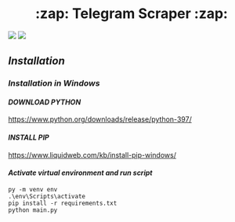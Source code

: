 <h1 align="center"> :zap: Telegram Scraper :zap:</h1>

![](https://img.shields.io/badge/Python-3.9.7-brightgreen) ![](https://img.shields.io/badge/Telethon-1.24.0-brightgreen)

## *Installation*
### ***Installation in Windows***

#### *DOWNLOAD PYTHON*
https://www.python.org/downloads/release/python-397/

#### *INSTALL PIP*
https://www.liquidweb.com/kb/install-pip-windows/

#### *Activate virtual environment and run script*
```commandline
py -m venv env
.\env\Scripts\activate
pip install -r requirements.txt
python main.py
```

